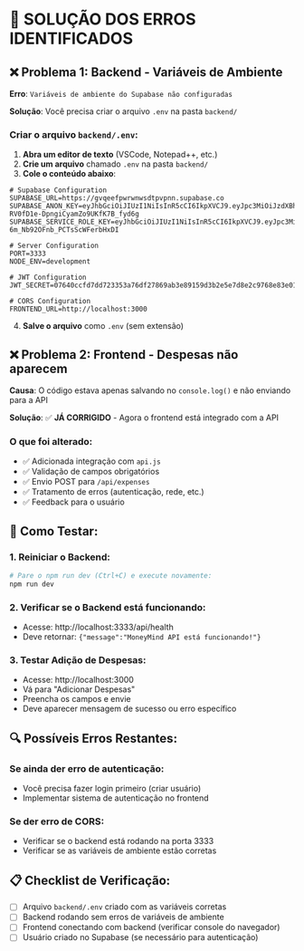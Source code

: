 # 🚨 SOLUÇÃO DOS ERROS IDENTIFICADOS

## ❌ **Problema 1: Backend - Variáveis de Ambiente**

**Erro**: `Variáveis de ambiente do Supabase não configuradas`

**Solução**: Você precisa criar o arquivo `.env` na pasta `backend/`

### Criar o arquivo `backend/.env`:

1. **Abra um editor de texto** (VSCode, Notepad++, etc.)
2. **Crie um arquivo** chamado `.env` na pasta `backend/`
3. **Cole o conteúdo abaixo**:

```env
# Supabase Configuration
SUPABASE_URL=https://gvqeefpwrwnwsdtpvpnn.supabase.co
SUPABASE_ANON_KEY=eyJhbGciOiJIUzI1NiIsInR5cCI6IkpXVCJ9.eyJpc3MiOiJzdXBhYmFzZSIsInJlZiI6Imd2cWVlZnB3cndud3NkdHB2cG5uIiwicm9sZSI6ImFub24iLCJpYXQiOjE3NjA1NTg0NjEsImV4cCI6MjA3NjEzNDQ2MX0.qt0xQWq988-RV0fD1e-DpngiCyamZo9UKfK7B_fyd6g
SUPABASE_SERVICE_ROLE_KEY=eyJhbGciOiJIUzI1NiIsInR5cCI6IkpXVCJ9.eyJpc3MiOiJzdXBhYmFzZSIsInJlZiI6Imd2cWVlZnB3cndud3NkdHB2cG5uIiwicm9sZSI6InNlcnZpY2Vfcm9sZSIsImlhdCI6MTc2MDU1ODQ2MSwiZXhwIjoyMDc2MTM0NDYxfQ.zb6cx0muM4UobXk-6m_Nb92OFnb_PCTsScWFerbHxDI

# Server Configuration
PORT=3333
NODE_ENV=development

# JWT Configuration
JWT_SECRET=07640ccfd7dd723353a76df27869ab3e89159d3b2e5e7d8e2c9768e83e01edeaf4fb74e67438b0e9007dcedd7f5a26cc2a3a5caa55ca21606a7599f4fac23ea5

# CORS Configuration
FRONTEND_URL=http://localhost:3000
```

4. **Salve o arquivo** como `.env` (sem extensão)

## ❌ **Problema 2: Frontend - Despesas não aparecem**

**Causa**: O código estava apenas salvando no `console.log()` e não enviando para a API

**Solução**: ✅ **JÁ CORRIGIDO** - Agora o frontend está integrado com a API

### O que foi alterado:
- ✅ Adicionada integração com `api.js`
- ✅ Validação de campos obrigatórios
- ✅ Envio POST para `/api/expenses`
- ✅ Tratamento de erros (autenticação, rede, etc.)
- ✅ Feedback para o usuário

## 🧪 **Como Testar:**

### 1. **Reiniciar o Backend**:
```bash
# Pare o npm run dev (Ctrl+C) e execute novamente:
npm run dev
```

### 2. **Verificar se o Backend está funcionando**:
- Acesse: http://localhost:3333/api/health
- Deve retornar: `{"message":"MoneyMind API está funcionando!"}`

### 3. **Testar Adição de Despesas**:
- Acesse: http://localhost:3000
- Vá para "Adicionar Despesas"
- Preencha os campos e envie
- Deve aparecer mensagem de sucesso ou erro específico

## 🔍 **Possíveis Erros Restantes:**

### Se ainda der erro de autenticação:
- Você precisa fazer login primeiro (criar usuário)
- Implementar sistema de autenticação no frontend

### Se der erro de CORS:
- Verificar se o backend está rodando na porta 3333
- Verificar se as variáveis de ambiente estão corretas

## 📋 **Checklist de Verificação:**

- [ ] Arquivo `backend/.env` criado com as variáveis corretas
- [ ] Backend rodando sem erros de variáveis de ambiente
- [ ] Frontend conectando com backend (verificar console do navegador)
- [ ] Usuário criado no Supabase (se necessário para autenticação)
